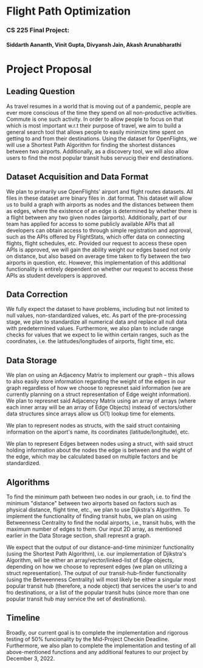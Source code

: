 # Flight Path Optimization

### CS 225 Final Project:
#### Siddarth Aananth, Vinit Gupta, Divyansh Jain, Akash Arunabharathi



# Project Proposal 

## Leading Question 

As travel resumes in a world that is moving out of a pandemic, people are ever more conscious of the time they spend on all non-productive activities. Commute is one such activity. In order to allow people to focus on that which is most important w.r.t their purpose of travel, we aim to build a general search tool that allows people to easily minimize time spent on getting to and from their destinations. Using the dataset for OpenFlights, we will use a Shortest Path Algorithm for finding the shortest distances between two airports. Additionally, as a discovery tool, we will also allow users to find the most popular transit hubs servucig their end destinations.

## Dataset Acquisition and Data Format

We plan to primarily use OpenFlights' airport and flight routes datasets. All files in these dataset arre binary files in .dat format. This dataset will allow us to build a graph with airports as nodes and the distances between them as edges, where the existence of an edge is determined by whether there is a flight between any two given nodes (airports). Additionally, part of our team has applied for access to some publicly available APIs that all developers can obtain access to through simple registration and approval, such as the APIs offered by FlightStats, which offer data on connecting flights, flight schedules, etc. Provided our request to access these open APIs is approved, we will gain the ability weight our edges based not only on distance, but also based on average time taken to fly between the two airports in question, etc. However, this implementation of this additional functionality is entirely dependent on whether our request to access these APIs as student developers is approved.

## Data Correction

We fully expect the dataset to have problems, including but not limited to null values, non-standardized values, etc. As part of the pre-processing stage, we plan to standardize all numerical data and replace all null data with predetermined values. Furthermore, we also plan to include range checks for values that we expect to lie within certain ranges, such as the coordinates, i.e. the latitudes/longitudes of airports, flight time, etc.

## Data Storage

We plan on using an Adjacency Matrix to implement our graph – this allows to also easily store information regarding the weight of the edges in our graph regardless of how we choose to represnet said information (we are currently planning on a struct representation of Edge weight information). We plan to represnet said Adjacency Matrix using an array of arrays (where each inner array will be an array of Edge Objects) instead of vectors/other data structures since arrays allow us O(1) lookup time for elements.

We plan to represent nodes as structs, with the said struct containing information on the aiport's name, its coordinates (latitude/longitude), etc.

We plan to represent Edges between nodes using a struct, with said struct holding information about the nodes the edge is between and the wight of the edge, which may be calculated based on multiple factors and be standardized.

## Algorithms
To find the minimum path between two nodes in our graoh, i.e. to find the minimum "distance" between two airports based on factors such as physical distance, flight time, etc., we plan to use Dijkstra's Algorithm. To implement the functionality of finding transit hubs, we plan on using Betweenness Centrality to find the nodal airports, i.e., transit hubs, with the maximum number of edges to them. Our input 2D array, as mentioned earlier in the Data Storage section, shall represnt a graph.

We expect that the output of our distance-and-time minimizer functionality (using the Shortest Path Algorithm), i.e. our implementation of Djikstra's Algorithm, will be either an array/vector/linked-list of Edge objects, depending on how we choose to represent edges (we plan on utilizing a struct representation). The output of our transit-hub-finder functionality (using the Betweenness Centrality) will most likely be either a singular most popular transit hub (therefore, a node object) that services the user's to and fro destinations, or a list of the popular transit hubs (since more than one popular transit hub may service the set of destinations).

## Timeline
Broadly, our current goal is to complete the implementation and rigorous testing of 50% funcionality by the Mid-Project Checkin Deadline. Furthermore, we also plan to complete the implementation and testing of all above-mentioned functions and any additional features to our project by December 3, 2022.
